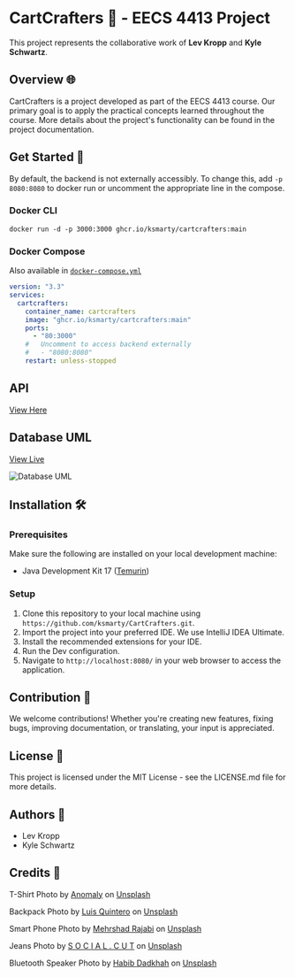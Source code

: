 # CartCrafters 🛒 - EECS 4413 Project

This project represents the collaborative work of **Lev Kropp** and **Kyle Schwartz**.

## Overview 🌐

CartCrafters is a project developed as part of the EECS 4413 course. Our primary goal is to apply the practical concepts learned throughout the course. More details about the project's functionality can be found in the project documentation.

## Get Started 🏁

By default, the backend is not externally accessibly. To change this, add `-p 8080:8080` to docker run or uncomment the appropriate line in the compose.

### Docker CLI

```
docker run -d -p 3000:3000 ghcr.io/ksmarty/cartcrafters:main
```

### Docker Compose

Also available in [`docker-compose.yml`](docker-compose.yml)

```yaml
version: "3.3"
services:
  cartcrafters:
    container_name: cartcrafters
    image: "ghcr.io/ksmarty/cartcrafters:main"
    ports:
      - "80:3000"
    #   Uncomment to access backend externally
    #   - "8080:8080"
    restart: unless-stopped
```

## API

[View Here](https://studio-ws.apicur.io/sharing/803e7642-744f-434d-8077-3155542a53dc)

## Database UML

[View Live](https://www.plantuml.com/plantuml/uml/bLDDJ-im4BpdL_ZbrAVt8fLAvP1JGpyWQcchgd2jJ6p0Kcm7UoDKjVntujXLZHKLkEtER6PdlCf80rPGypBw0w-KKrILc8aeeW8Ox57yeAdICS8QrQP2XmYXVssTanJbootghUT_6p198jJY0dEQeiTiCxxBDhr1tv3FJ6bOVY66BL7YRfnopCepUDLlqGfh_IuLyUI7ruR0X2YgjOVR3vY-hQc65DsiLejfjcoXZ70cpj37EUnQIL8NOFDMhd6HNTkLsYOEl1Ag2yKgO59uuInNOA0lKkt3r4yA2nA2bM958p-PZlFxRD78_nyO-At6hUlMZXzYfSZfPDAKBe1jke_cuJE3sza91hCtsquR12JWCkEo5X1w2NVlSg3SCx1ZflTTc84k9uOCh0Jlxj0WFKBuEsTZhDnT2rCvDwR-oPE4Ibv48-4IUfhT0Ittwtnck_txZiSaaOVJNLCKp-Pnv3gVSuRSW5jnQSINTo_a6DjuJ9VsfOaH5QJcvIS0)

![Database UML](https://www.plantuml.com/plantuml/svg/bLDDJ-im4BpdL_ZbrAVt8fLAvP1JGpyWQcchgd2jJ6p0Kcm7UoDKjVntujXLZHKLkEtER6PdlCf80rPGypBw0w-KKrILc8aeeW8Ox57yeAdICS8QrQP2XmYXVssTanJbootghUT_6p198jJY0dEQeiTiCxxBDhr1tv3FJ6bOVY66BL7YRfnopCepUDLlqGfh_IuLyUI7ruR0X2YgjOVR3vY-hQc65DsiLejfjcoXZ70cpj37EUnQIL8NOFDMhd6HNTkLsYOEl1Ag2yKgO59uuInNOA0lKkt3r4yA2nA2bM958p-PZlFxRD78_nyO-At6hUlMZXzYfSZfPDAKBe1jke_cuJE3sza91hCtsquR12JWCkEo5X1w2NVlSg3SCx1ZflTTc84k9uOCh0Jlxj0WFKBuEsTZhDnT2rCvDwR-oPE4Ibv48-4IUfhT0Ittwtnck_txZiSaaOVJNLCKp-Pnv3gVSuRSW5jnQSINTo_a6DjuJ9VsfOaH5QJcvIS0)

## Installation 🛠️

### Prerequisites

Make sure the following are installed on your local development machine:

- Java Development Kit 17 ([Temurin](https://adoptium.net/temurin/releases/))

### Setup

1. Clone this repository to your local machine using `https://github.com/ksmarty/CartCrafters.git`.
2. Import the project into your preferred IDE. We use IntelliJ IDEA Ultimate.
3. Install the recommended extensions for your IDE.
4. Run the Dev configuration.
5. Navigate to `http://localhost:8080/` in your web browser to access the application.

## Contribution 🤝

We welcome contributions! Whether you're creating new features, fixing bugs, improving documentation, or translating, your input is appreciated.

## License 📜

This project is licensed under the MIT License - see the LICENSE.md file for more details.

## Authors 👥

- Lev Kropp
- Kyle Schwartz

## Credits 🙏

T-Shirt Photo by <a href="https://unsplash.com/@anomaly?utm_source=unsplash&utm_medium=referral&utm_content=creditCopyText">Anomaly</a> on <a href="https://unsplash.com/photos/WWesmHEgXDs?utm_source=unsplash&utm_medium=referral&utm_content=creditCopyText">Unsplash</a>

Backpack Photo by <a href="https://unsplash.com/@jibarox?utm_source=unsplash&utm_medium=referral&utm_content=creditCopyText">Luis Quintero</a> on <a href="https://unsplash.com/photos/8TSqJoI-NVs?utm_source=unsplash&utm_medium=referral&utm_content=creditCopyText">Unsplash</a>

Smart Phone Photo by <a href="https://unsplash.com/@mehrshadr?utm_source=unsplash&utm_medium=referral&utm_content=creditCopyText">Mehrshad Rajabi</a> on <a href="https://unsplash.com/photos/cLrcbfSwBxU?utm_source=unsplash&utm_medium=referral&utm_content=creditCopyText">Unsplash</a>

Jeans Photo by <a href="https://unsplash.com/@socialcut?utm_source=unsplash&utm_medium=referral&utm_content=creditCopyText">S O C I A L . C U T</a> on <a href="https://unsplash.com/photos/02NEVE2fKQw?utm_source=unsplash&utm_medium=referral&utm_content=creditCopyText">Unsplash</a>

Bluetooth Speaker Photo by <a href="https://unsplash.com/@habibdadkhah?utm_source=unsplash&utm_medium=referral&utm_content=creditCopyText">Habib Dadkhah</a> on <a href="https://unsplash.com/photos/zxvnrxl5OXc?utm_source=unsplash&utm_medium=referral&utm_content=creditCopyText">Unsplash</a>
